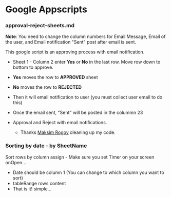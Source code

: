 # Google Appscripts

### approval-reject-sheets.md
**Note**: You need to change the column numbers for Email Message, Email of the user, and Email notification "Sent" post after email is sent.

This google script is an approving process with email notification. 
	
- Sheet 1 - Column 2 enter **Yes** or **No** in the last row. Move row down to bottom to approve. 
- **Yes** moves the row to **APPROVED** sheet
- **No** moves the row to **REJECTED**
- Then it will email notification to user (you must collect user email to do this)
- Once the email sent, "Sent" will be posted in the colummn 23

- Approval and Reject with email notifications.
   - Thanks [Maksim Rogov](http://www.nullriver.com) cleaning up my code.

### Sorting by date - by SheetName

Sort rows by column assign - Make sure you set Timer on your screen onOpen...

- Date should be column 1 (You can change to which column you want to sort)
- tableRange rows content
- That is it! simple...



